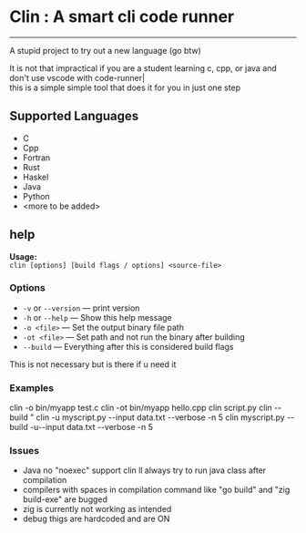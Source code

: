 # Clin : A smart cli code runner

---

A stupid project to try out a new language (go btw)

It is not that impractical if you are a student learning c, cpp, or java and don't use vscode with code-runner\|  
this is a simple simple tool that does it for you in just one step

## Supported Languages

- C  
- Cpp  
- Fortran  
- Rust  
- Haskel  
- Java  
- Python  
- \<more to be added>

## help

**Usage:**  
`clin [options] [build flags / options] <source-file>`

### Options

- `-v` or `--version` — print version  
- `-h` or `--help` — Show this help message  
- `-o <file>` — Set the output binary file path  
- `-ot <file>` — Set path and not run the binary after building  
- `--build` — Everything after this is considered build flags  

This is not necessary but is there if u need it

### Examples

clin -o bin/myapp test.c
clin -ot bin/myapp hello.cpp
clin script.py
clin --build "
clin -u myscript.py --input data.txt --verbose -n 5
clin myscript.py --build -u--input data.txt --verbose -n 5


### Issues

+ Java no "noexec" support  clin ll always try  to run java class after compilation 
+ compilers with spaces in compilation command  like "go build" and "zig build-exe" are bugged
+ zig  is currently  not working as intended
+ debug thigs are hardcoded and are ON

